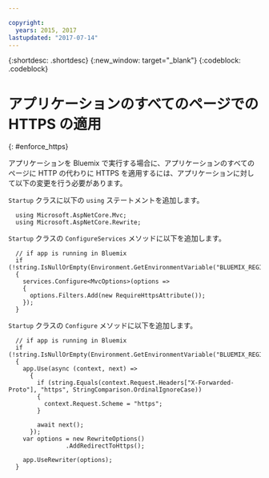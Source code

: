 ```yaml
---

copyright:
  years: 2015, 2017
lastupdated: "2017-07-14"
---
```


{:shortdesc: .shortdesc}
{:new_window: target="_blank"}
{:codeblock: .codeblock}

# アプリケーションのすべてのページでの HTTPS の適用
{: #enforce_https}

アプリケーションを Bluemix で実行する場合に、アプリケーションのすべてのページに HTTP の代わりに HTTPS を適用するには、アプリケーションに対して以下の変更を行う必要があります。

`Startup` クラスに以下の `using` ステートメントを追加します。

```
  using Microsoft.AspNetCore.Mvc;
  using Microsoft.AspNetCore.Rewrite;
```

`Startup` クラスの `ConfigureServices` メソッドに以下を追加します。

```
  // if app is running in Bluemix
  if (!string.IsNullOrEmpty(Environment.GetEnvironmentVariable("BLUEMIX_REGION")))
  {
    services.Configure<MvcOptions>(options =>
    {
      options.Filters.Add(new RequireHttpsAttribute());
    });
  }
```

`Startup` クラスの `Configure` メソッドに以下を追加します。

```
  // if app is running in Bluemix
  if (!string.IsNullOrEmpty(Environment.GetEnvironmentVariable("BLUEMIX_REGION")))
  {
    app.Use(async (context, next) =>
      {
        if (string.Equals(context.Request.Headers["X-Forwarded-Proto"], "https", StringComparison.OrdinalIgnoreCase))
        {
          context.Request.Scheme = "https";
        }

        await next();
      });
    var options = new RewriteOptions()
                .AddRedirectToHttps();

    app.UseRewriter(options);
  }
```
